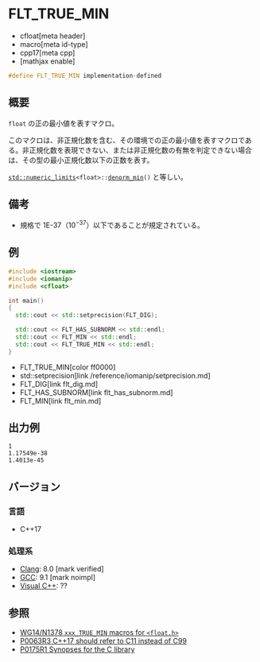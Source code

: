 # FLT_TRUE_MIN
* cfloat[meta header]
* macro[meta id-type]
* cpp17[meta cpp]
* [mathjax enable]

```cpp
#define FLT_TRUE_MIN implementation-defined
```

## 概要
`float` の正の最小値を表すマクロ。

このマクロは、非正規化数を含む、その環境での正の最小値を表すマクロである。非正規化数を表現できない、または非正規化数の有無を判定できない場合は、その型の最小正規化数以下の正数を表す。

[`std::numeric_limits`](/reference/limits/numeric_limits.md)`<float>::`[`denorm_min`](/reference/limits/numeric_limits/denorm_min.md)`()` と等しい。


## 備考
- 規格で 1E-37（$10^{-37}$）以下であることが規定されている。


## 例
```cpp example
#include <iostream>
#include <iomanip>
#include <cfloat>

int main()
{
  std::cout << std::setprecision(FLT_DIG);

  std::cout << FLT_HAS_SUBNORM << std::endl;
  std::cout << FLT_MIN << std::endl;
  std::cout << FLT_TRUE_MIN << std::endl;
}
```
* FLT_TRUE_MIN[color ff0000]
* std::setprecision[link /reference/iomanip/setprecision.md]
* FLT_DIG[link flt_dig.md]
* FLT_HAS_SUBNORM[link flt_has_subnorm.md]
* FLT_MIN[link flt_min.md]

## 出力例
```
1
1.17549e-38
1.4013e-45
```

## バージョン
### 言語
- C++17

### 処理系
- [Clang](/implementation.md#clang): 8.0 [mark verified]
- [GCC](/implementation.md#gcc): 9.1 [mark noimpl]
- [Visual C++](/implementation.md#visual_cpp): ??


## 参照
- [WG14/N1378 `xxx_TRUE_MIN` macros for `<float.h>`](http://www.open-std.org/jtc1/sc22/wg14/www/docs/n1378.htm)
- [P0063R3 C++17 should refer to C11 instead of C99](http://www.open-std.org/jtc1/sc22/wg21/docs/papers/2016/p0063r3.html)
- [P0175R1 Synopses for the C library](http://www.open-std.org/jtc1/sc22/wg21/docs/papers/2016/p0175r1.html)
